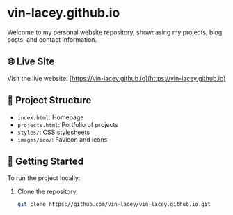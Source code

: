 # vin-lacey.github.io

Welcome to my personal website repository, showcasing my projects, blog posts, and contact information.

## 🌐 Live Site

Visit the live website: [https://vin-lacey.github.io](https://vin-lacey.github.io)

## 📁 Project Structure

- `index.html`: Homepage
- `projects.html`: Portfolio of projects
- `styles/`: CSS stylesheets
- `images/ico/`: Favicon and icons

## 🚀 Getting Started

To run the project locally:

1. Clone the repository:
   ```bash
   git clone https://github.com/vin-lacey/vin-lacey.github.io.git
